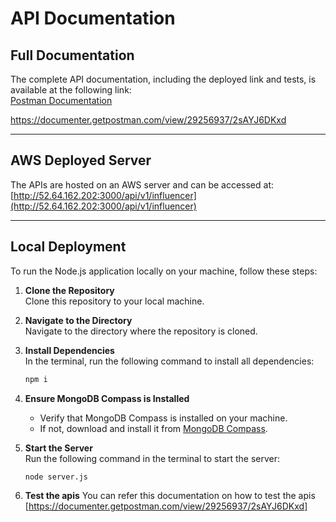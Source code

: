 # API Documentation

## Full Documentation
The complete API documentation, including the deployed link and tests, is available at the following link:  
[Postman Documentation](https://documenter.getpostman.com/view/29256937/2sAYJ6DKxd)

https://documenter.getpostman.com/view/29256937/2sAYJ6DKxd

---

## AWS Deployed Server
The APIs are hosted on an AWS server and can be accessed at:  
[http://52.64.162.202:3000/api/v1/influencer](http://52.64.162.202:3000/api/v1/influencer)

---

## Local Deployment
To run the Node.js application locally on your machine, follow these steps:

1. **Clone the Repository**  
   Clone this repository to your local machine.

2. **Navigate to the Directory**  
   Navigate to the directory where the repository is cloned.

3. **Install Dependencies**  
   In the terminal, run the following command to install all dependencies:  
   ```bash
   npm i
4. **Ensure MongoDB Compass is Installed**  
   - Verify that MongoDB Compass is installed on your machine.  
   - If not, download and install it from [MongoDB Compass](https://www.mongodb.com/products/tools/compass).

5. **Start the Server**  
   Run the following command in the terminal to start the server:  
   ```bash
   node server.js
6. **Test the apis**
   You can refer this documentation on how to test the apis
   [https://documenter.getpostman.com/view/29256937/2sAYJ6DKxd]
